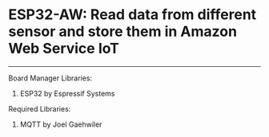 # ESP32-AW: Read data from different sensor and store them in Amazon Web Service IoT
***
Board Manager Libraries:
1. ESP32 by Espressif Systems

Required Libraries:
1. MQTT by Joel Gaehwiler
